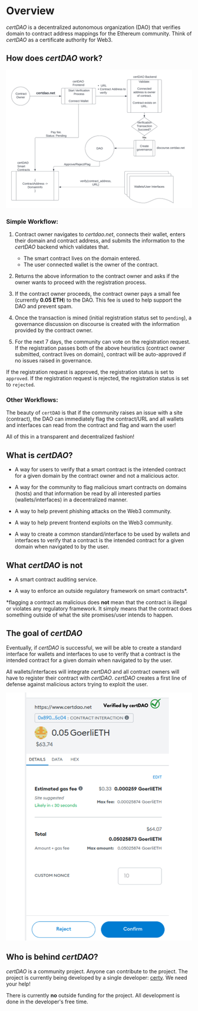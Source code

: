 # Overview

*certDAO* is a decentralized autonomous organization (DAO) that verifies domain to contract address mappings for the Ethereum community. Think of *certDAO* as a certificate authority for Web3.

## How does *certDAO* work?

![certDAO workflow diagram](/images/certDAO-arch.png)

### Simple Workflow:
1. Contract owner navigates to *certdao.net*, connects their wallet, enters their domain and contract address, and submits the information to the *certDAO* backend which validates that.
   - The smart contract lives on the domain entered.
   - The user connected wallet is the owner of the contract.

2. Returns the above information to the contract owner and asks if the owner wants to proceed with the registration process.

3. If the contract owner proceeds, the contract owner pays a small fee (currently **0.05 ETH**) to the DAO. This fee is used to help support the DAO and prevent spam.

4. Once the transaction is mined (initial registration status set to `pending`), a governance discussion on discourse is created with the information provided by the contract owner.

5. For the next 7 days, the community can vote on the registration request. If the registration passes both of the above heuristics (contract owner submitted, contract lives on domain), contract will be auto-approved if no issues raised in governance.

If the registration request is approved, the registration status is set to `approved`. If the registration request is rejected, the registration status is set to `rejected`.

### Other Workflows:
The beauty of `certDAO` is that if the community raises an issue with a site (contract), the DAO can immediately flag the contract/URL and all wallets and interfaces can read from the contract and flag and warn the user!

All of this in a transparent and decentralized fashion!

## What is *certDAO*?

- A way for users to verify that a smart contract is the intended contract for a given domain by the contract owner and not a malicious actor.

- A way for the community to flag malicious smart contracts on domains (hosts) and that information be read by all interested parties (wallets/interfaces) in a decentralized manner.

- A way to help prevent phishing attacks on the Web3 community.

- A way to help prevent frontend exploits on the Web3 community.

- A way to create a common standard/interface to be used by wallets and interfaces to verify that a contract is the intended contract for a given domain when navigated to by the user.

## What *certDAO* is **not**

- A smart contract auditing service.

- A way to enforce an outside regulatory framework on smart contracts*.

*flagging a contract as malicious does **not** mean that the contract is illegal or violates any regulatory framework. It simply means that the contract does something outside of what the site promises/user intends to happen.

## The goal of *certDAO*

Eventually, if *certDAO* is successful, we will be able to create a standard interface for wallets and interfaces to use to verify that a contract is the intended contract for a given domain when navigated to by the user.

All wallets/interfaces will integrate *certDAO* and all contract owners will have to register their contract with *certDAO*. *certDAO* creates a first line of defense against malicious actors trying to exploit the user.

![certDAO wallet integration](/images/verifiedBycertDAO.png)

## Who is behind *certDAO*?

*certDAO* is a community project. Anyone can contribute to the project. The project is currently being developed by a single developer: [certy](www.github.com/0xcerty). We need your help!

There is currently **no** outside funding for the project. All development is done in the developer's free time.
